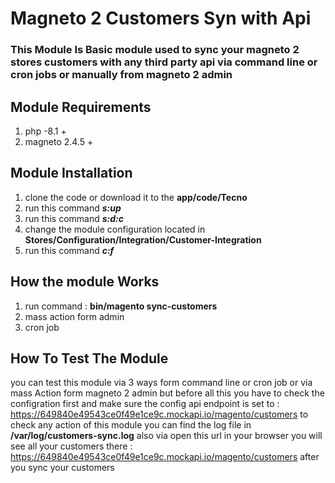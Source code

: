 # Magneto 2 Customers Syn with Api
### This Module Is Basic module used to sync your magneto 2 stores customers with any third party api via command line or cron jobs or manually from magneto 2 admin

## Module Requirements  
1.   php -8.1 +
2.  magneto 2.4.5 +

## Module Installation
1.  clone the code or download it to the **app/code/Tecno**
2. run this command  **_s:up_**
2. run this command  **_s:d:c_**
2. change the module configuration located in  **Stores/Configuration/Integration/Customer-Integration**
2. run this command  **_c:f_**

## How the module Works

1. run command  : **bin/magento sync-customers** 
2. mass action form admin 
3. cron job 

  ## How To Test The Module
you can test this module via 3 ways form command line or cron job or via mass Action form magneto 2 admin 
but before all this you have to check the configration first 
and make sure the config api endpoint is set to :
https://649840e49543ce0f49e1ce9c.mockapi.io/magento/customers
to check any action of this module you can find the log file in **/var/log/customers-sync.log**
also via open this url in your browser you will see all your customers there : https://649840e49543ce0f49e1ce9c.mockapi.io/magento/customers 
after you sync your customers
